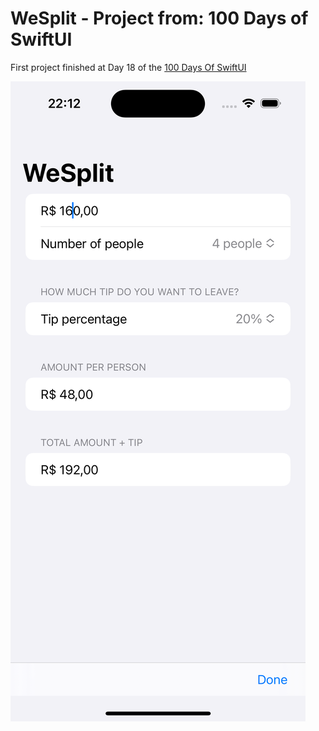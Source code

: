 # WeSplit - Project from: 100 Days of SwiftUI

First project finished at Day 18 of the [100 Days Of SwiftUI](https://hackingwithswift.com/100/swiftui)

<!-- ![alt text](https://github.com/adaltopicotti/WeSplit/blob/main/screenshot/Screen1.png?raw=true) -->

![screen app](https://github.com/adaltopicotti/WeSplit/blob/main/screenshot/Screen1.png?raw=true)
